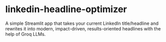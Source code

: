 # linkedin-headline-optimizer
A simple Streamlit app that takes your current LinkedIn title/headline and rewrites it into modern, impact-driven, results-oriented headlines with the help of Groq LLMs.
